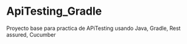 # ApiTesting_Gradle
Proyecto base para practica de APiTesting usando Java, Gradle, Rest assured, Cucumber
